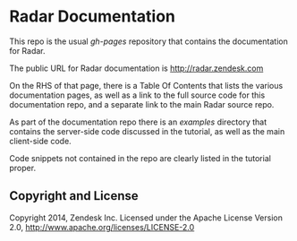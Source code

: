 # Radar Documentation

This repo is the usual *gh-pages* repository that contains the documentation for Radar.  

The public URL for Radar documentation is http://radar.zendesk.com

On the RHS of that page, there is a Table Of Contents that lists the various documentation pages, as well as a link to the full source code for this documentation repo, and a separate link to the main Radar source repo.

As part of the documentation repo there is an *examples* directory that contains the server-side code discussed in the tutorial, as well as the main client-side code.

Code snippets not contained in the repo are clearly listed in the tutorial proper.


## Copyright and License

Copyright 2014, Zendesk Inc. Licensed under the Apache License Version 2.0, http://www.apache.org/licenses/LICENSE-2.0
